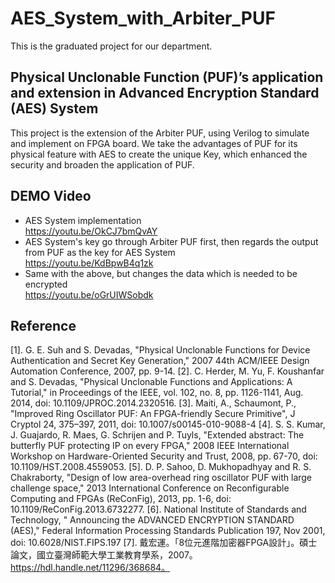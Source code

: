 # AES_System_with_Arbiter_PUF
This is the graduated project for our department. 

## Physical Unclonable Function (PUF)’s application and extension in Advanced Encryption Standard (AES) System
This project is the extension of the Arbiter PUF, using Verilog to simulate and implement on FPGA board. 
We take the advantages of PUF for its physical feature with AES to create the unique Key, which enhanced the security and broaden the application of PUF. 

## DEMO Video
* AES System implementation <br>
https://youtu.be/OkCJ7bmQvAY
* AES System's key go through Arbiter PUF first, then regards the output from PUF as the key for AES System <br>
https://youtu.be/KdBpwB4q1zk
* Same with the above, but changes the data which is needed to be encrypted <br>
https://youtu.be/oGrUIWSobdk

## Reference
[1].	G. E. Suh and S. Devadas, "Physical Unclonable Functions for Device Authentication and Secret Key Generation," 2007 44th ACM/IEEE Design Automation Conference, 2007, pp. 9-14.
[2].	C. Herder, M. Yu, F. Koushanfar and S. Devadas, "Physical Unclonable Functions and Applications: A Tutorial," in Proceedings of the IEEE, vol. 102, no. 8, pp. 1126-1141, Aug. 2014, doi: 10.1109/JPROC.2014.2320516.
[3].	Maiti, A., Schaumont, P., "Improved Ring Oscillator PUF: An FPGA-friendly Secure Primitive", J Cryptol 24, 375–397, 2011, doi: 10.1007/s00145-010-9088-4
[4].	S. S. Kumar, J. Guajardo, R. Maes, G. Schrijen and P. Tuyls, "Extended abstract: The butterfly PUF protecting IP on every FPGA," 2008 IEEE International Workshop on Hardware-Oriented Security and Trust, 2008, pp. 67-70, doi: 10.1109/HST.2008.4559053.
[5].	D. P. Sahoo, D. Mukhopadhyay and R. S. Chakraborty, "Design of low area-overhead ring oscillator PUF with large challenge space," 2013 International Conference on Reconfigurable Computing and FPGAs (ReConFig), 2013, pp. 1-6, doi: 10.1109/ReConFig.2013.6732277.
[6].	National Institute of Standards and Technology, " Announcing the ADVANCED ENCRYPTION STANDARD (AES)," Federal Information Processing Standards Publication 197, Nov 2001, doi: 10.6028/NIST.FIPS.197
[7].	戴宏運。「8位元進階加密器FPGA設計」。碩士論文，國立臺灣師範大學工業教育學系，2007。https://hdl.handle.net/11296/368684。


